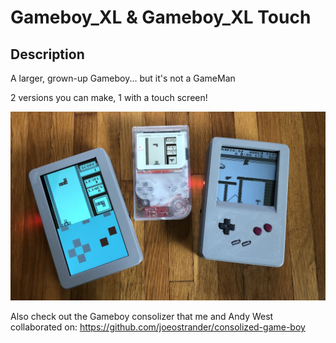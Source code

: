 # Gameboy_XL & Gameboy_XL Touch

## Description
A larger, grown-up Gameboy... but it's not a GameMan

2 versions you can make, 1 with a touch screen!

![preview](https://github.com/joeostrander/gameboy_xl/blob/main/images/preview.jpg?raw=true)


Also check out the Gameboy consolizer that me and Andy West collaborated on:
https://github.com/joeostrander/consolized-game-boy